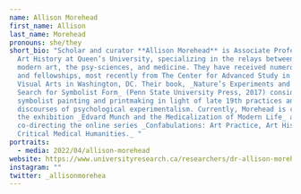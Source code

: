```yaml
---
name: Allison Morehead
first_name: Allison
last_name: Morehead
pronouns: she/they
short_bio: "Scholar and curator **Allison Morehead** is Associate Professor of
  Art History at Queen’s University, specializing in the relays between European
  modern art, the psy-sciences, and medicine. They have received numerous grants
  and fellowships, most recently from The Center for Advanced Study in the
  Visual Arts in Washington, DC. Their book, _Nature’s Experiments and the
  Search for Symbolist Form_ (Penn State University Press, 2017) considers
  symbolist painting and printmaking in light of late 19th practices and
  discourses of psychological experimentalism. Currently, Morehead is curating
  the exhibition _Edvard Munch and the Medicalization of Modern Life_ and
  co-directing the online series _Confabulations: Art Practice, Art History, and
  Critical Medical Humanities._ "
portraits:
  - media: 2022/04/allison-morehead
website: https://www.universityresearch.ca/researchers/dr-allison-morehead/
instagram: ""
twitter: _allisonmorehea
---
```

